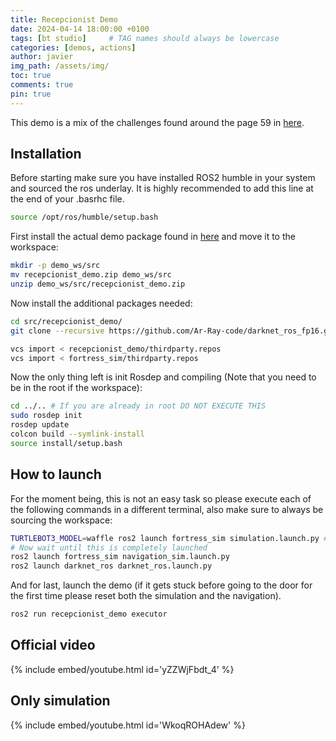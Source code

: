 ```yaml
---
title: Recepcionist Demo
date: 2024-04-14 18:00:00 +0100
tags: [bt studio]     # TAG names should always be lowercase
categories: [demos, actions]
author: javier
img_path: /assets/img/
toc: true
comments: true
pin: true
---
```


This demo is a mix of the challenges found around the page 59 in [here](https://athome.robocup.org/wp-content/uploads/2022_rulebook.pdf).

## Installation

Before starting make sure you have installed ROS2 humble in your system and sourced the ros underlay. It is highly recommended to add this line at the end of your .basrhc file.

```bash
source /opt/ros/humble/setup.bash
```

First install the actual demo package found in [here](https://github.com/RoboticsLabURJC/2024-tfg-javier-izquierdo/demo/recepcionist_demo.zip) and move it to the workspace:

```bash
mkdir -p demo_ws/src
mv recepcionist_demo.zip demo_ws/src
unzip demo_ws/src/recepcionist_demo.zip
```

Now install the additional packages needed:

```bash
cd src/recepcionist_demo/
git clone --recursive https://github.com/Ar-Ray-code/darknet_ros_fp16.git

vcs import < recepcionist_demo/thirdparty.repos
vcs import < fortress_sim/thirdparty.repos
```

Now the only thing left is init Rosdep and compiling (Note that you need to be in the root if the workspace):

```bash
cd ../.. # If you are already in root DO NOT EXECUTE THIS
sudo rosdep init
rosdep update
colcon build --symlink-install
source install/setup.bash
```

## How to launch

For the moment being, this is not an easy task so please execute each of the following commands in a different terminal, also make sure to always be sourcing the workspace:

```bash
TURTLEBOT3_MODEL=waffle ros2 launch fortress_sim simulation.launch.py # Wait for a minute
# Now wait until this is completely launched
ros2 launch fortress_sim navigation_sim.launch.py
ros2 launch darknet_ros darknet_ros.launch.py
```

And for last, launch the demo (if it gets stuck before going to the door for the first time please reset both the simulation and the navigation).

```bash
ros2 run recepcionist_demo executor
```

## Official video

{% include embed/youtube.html id='yZZWjFbdt_4' %}

## Only simulation

{% include embed/youtube.html id='WkoqROHAdew' %}
